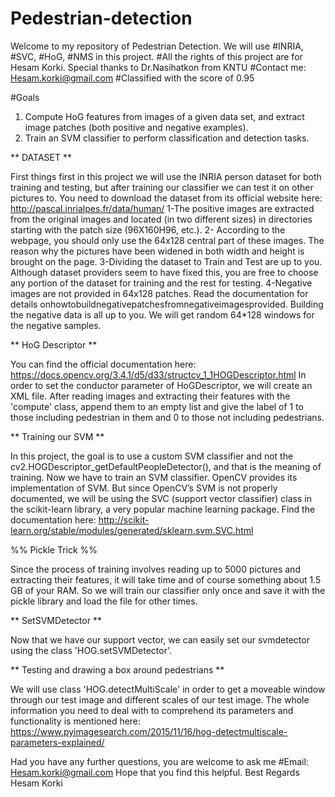 # Pedestrian-detection
Welcome to my repository of Pedestrian Detection. We will use #INRIA, #SVC, #HoG, #NMS in this project.
#All the rights of this project are for Hesam Korki. Special thanks to Dr.Nasihatkon from KNTU
#Contact me: Hesam.korki@gmail.com
#Classified with the score of 0.95 

#Goals
1. Compute HoG features from images of a given data set, and extract image patches (both positive and negative examples).
2. Train an SVM classifier to perform classification and detection tasks.

** DATASET **

First things first in this project we will use the INRIA person dataset for both training and testing, but after training our classifier we can test it on other pictures to. You need to download the dataset from its official website here: http://pascal.inrialpes.fr/data/human/
1-The positive images are extracted from the original images and located (in two different sizes) in directories starting with the patch size (96X160H96, etc.).
2- According to the webpage, you should only use the 64x128 central part of these images. The reason why the pictures have been widened in both width and height is brought on the page.
3-Dividing the dataset to Train and Test are up to you. Although dataset providers seem to have fixed this, you are free to choose any portion of the dataset for training and the rest for testing.
4-Negative images are not provided in 64x128 patches. Read the documentation for details onhowtobuildnegativepatchesfromnegativeimagesprovided. Building the negative data is all up to you.
We will get random 64*128 windows for the negative samples.

** HoG Descriptor **

You can find the official documentation here: https://docs.opencv.org/3.4.1/d5/d33/structcv_1_1HOGDescriptor.html
In order to set the conductor parameter of HoGDescriptor, we will create an XML file.
After reading images and extracting their features with the 'compute' class, append them to an empty list and give the label of 1 to those including pedestrian in them and 0 to those not including pedestrians.

** Training our SVM **

In this project, the goal is to use a custom SVM classifier and not the cv2.HOGDescriptor_getDefaultPeopleDetector(), and that is the meaning of training.
Now we have to train an SVM classifier. OpenCV provides its implementation of SVM. But since OpenCV’s SVM is not properly documented, we will be using the SVC (support vector classifier) class in the scikit-learn library, a very popular machine learning package. Find the documentation here: http://scikit-learn.org/stable/modules/generated/sklearn.svm.SVC.html

%% Pickle Trick %% 


Since the process of training involves reading up to 5000 pictures and extracting their features, it will take time and of course something about 1.5 GB of your RAM. So we will train our classifier only once and save it with the pickle library and load the file for other times.

** SetSVMDetector **

Now that we have our support vector, we can easily set our svmdetector using the class 'HOG.setSVMDetector'.

** Testing and drawing a box around pedestrians **

We will use class 'HOG.detectMultiScale' in order to get a moveable window through our test image and different scales of our test image. The whole information you need to deal with to comprehend its parameters and functionality is mentioned here: 
https://www.pyimagesearch.com/2015/11/16/hog-detectmultiscale-parameters-explained/

Had you have any further questions, you are welcome to ask me 
#Email: Hesam.korki@gmail.com
Hope that you find this helpful.
Best Regards Hesam Korki
